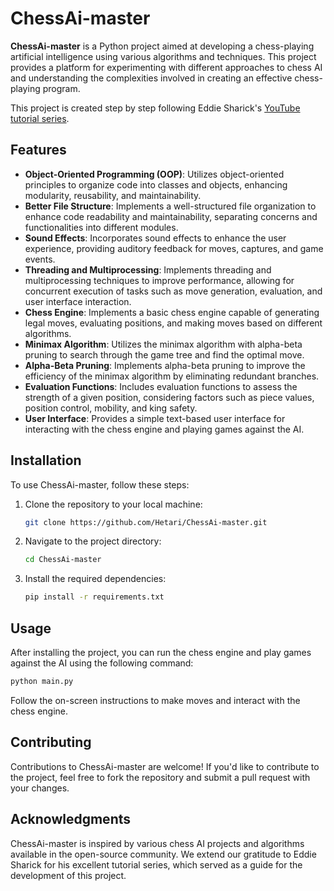 # ChessAi-master

**ChessAi-master** is a Python project aimed at developing a chess-playing artificial intelligence using various algorithms and techniques. This project provides a platform for experimenting with different approaches to chess AI and understanding the complexities involved in creating an effective chess-playing program.

This project is created step by step following Eddie Sharick's [YouTube tutorial series](https://www.youtube.com/playlist?list=PLBwF487qi8MGU81nDGaeNE1EnNEPYWKY_). 

## Features

- **Object-Oriented Programming (OOP)**: Utilizes object-oriented principles to organize code into classes and objects, enhancing modularity, reusability, and maintainability.
- **Better File Structure**: Implements a well-structured file organization to enhance code readability and maintainability, separating concerns and functionalities into different modules.
- **Sound Effects**: Incorporates sound effects to enhance the user experience, providing auditory feedback for moves, captures, and game events.
- **Threading and Multiprocessing**: Implements threading and multiprocessing techniques to improve performance, allowing for concurrent execution of tasks such as move generation, evaluation, and user interface interaction.
- **Chess Engine**: Implements a basic chess engine capable of generating legal moves, evaluating positions, and making moves based on different algorithms.
- **Minimax Algorithm**: Utilizes the minimax algorithm with alpha-beta pruning to search through the game tree and find the optimal move.
- **Alpha-Beta Pruning**: Implements alpha-beta pruning to improve the efficiency of the minimax algorithm by eliminating redundant branches.
- **Evaluation Functions**: Includes evaluation functions to assess the strength of a given position, considering factors such as piece values, position control, mobility, and king safety.
- **User Interface**: Provides a simple text-based user interface for interacting with the chess engine and playing games against the AI.

## Installation

To use ChessAi-master, follow these steps:

1. Clone the repository to your local machine:

    ```bash
    git clone https://github.com/Hetari/ChessAi-master.git
    ```

2. Navigate to the project directory:

    ```bash
    cd ChessAi-master
    ```

3. Install the required dependencies:

    ```bash
    pip install -r requirements.txt
    ```

## Usage

After installing the project, you can run the chess engine and play games against the AI using the following command:

```bash
python main.py
```

Follow the on-screen instructions to make moves and interact with the chess engine.

## Contributing

Contributions to ChessAi-master are welcome! If you'd like to contribute to the project, feel free to fork the repository and submit a pull request with your changes.

## Acknowledgments

ChessAi-master is inspired by various chess AI projects and algorithms available in the open-source community. We extend our gratitude to Eddie Sharick for his excellent tutorial series, which served as a guide for the development of this project.

